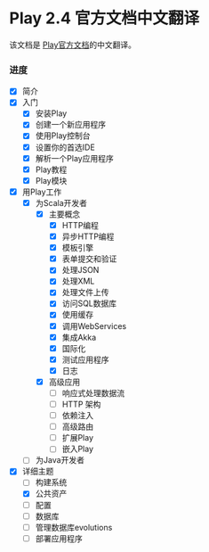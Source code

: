 Play 2.4 官方文档中文翻译
===========

该文档是 [Play官方文档](https://www.playframework.com/documentation/2.4.x/Home)的中文翻译。

### 进度

* [x] 简介
* [x] 入门
   * [x] 安装Play
   * [x] 创建一个新应用程序
   * [x] 使用Play控制台
   * [x] 设置你的首选IDE
   * [x] 解析一个Play应用程序
   * [x] Play教程
   * [x] Play模块
* [x] 用Play工作
   * [x] 为Scala开发者
     * [x] 主要概念
        * [x] HTTP编程
        * [x] 异步HTTP编程
        * [x] 模板引擎
        * [x] 表单提交和验证
        * [x] 处理JSON
        * [x] 处理XML
        * [x] 处理文件上传
        * [x] 访问SQL数据库
        * [x] 使用缓存
        * [x] 调用WebServices
        * [x] 集成Akka
        * [x] 国际化
        * [x] 测试应用程序
        * [x] 日志
     * [x] 高级应用
        * [ ] 响应式处理数据流
        * [ ] HTTP 架构
        * [ ] 依赖注入
        * [ ] 高级路由
        * [ ] 扩展Play
        * [ ] 嵌入Play
   * [ ] 为Java开发者
* [x] 详细主题
   * [ ] 构建系统
   * [x] 公共资产
   * [ ] 配置
   * [ ] 数据库
   * [ ] 管理数据库evolutions
   * [ ] 部署应用程序